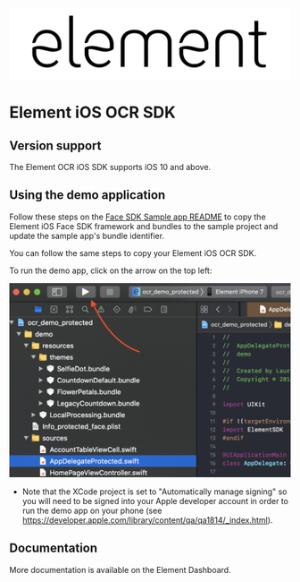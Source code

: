 ![element](https://github.com/Element1/element-ios-face-sdk-local-example/raw/master/images/element.png "element")

# Element iOS OCR SDK

## Version support

The Element OCR iOS SDK supports iOS 10 and above.

## Using the demo application

Follow these steps on the [Face SDK Sample app README](https://github.com/Element1/element-ios-face-sdk-local-example/blob/master/README.md) to copy the Element iOS Face SDK framework and bundles to the sample project and update the sample app's bundle identifier.

You can follow the same steps to copy your Element iOS OCR SDK.

To run the demo app, click on the arrow on the top left:

![run](https://github.com/Element1/element-ios-ocr-sdk-example/raw/main/images/run.png "run")

- Note that the XCode project is set to "Automatically manage signing" so you will need to be signed into your Apple developer account in order to run the demo app on your phone (see https://developer.apple.com/library/content/qa/qa1814/_index.html).

## Documentation

More documentation is available on the Element Dashboard.
